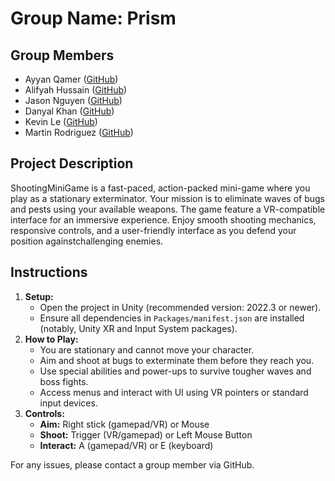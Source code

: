 # Group Name: Prism

## Group Members
- Ayyan Qamer ([GitHub](https://github.com/ayyan67))
- Alifyah Hussain ([GitHub](https://github.com/alifyah-m))
- Jason Nguyen ([GitHub](https://github.com/JasonNguyen47))
- Danyal Khan ([GitHub](https://github.com/DanyalKhan21))
- Kevin Le ([GitHub](https://github.com/keb-web))
- Martin Rodriguez ([GitHub](https://github.com/mprojr))

## Project Description
ShootingMiniGame is a fast-paced, action-packed mini-game where you play as a stationary exterminator. Your mission is to eliminate waves of bugs and pests using your available weapons. The game feature a VR-compatible interface for an immersive experience. Enjoy smooth shooting mechanics, responsive controls, and a user-friendly interface as you defend your position againstchallenging enemies.

## Instructions
1. **Setup:**
   - Open the project in Unity (recommended version: 2022.3 or newer).
   - Ensure all dependencies in `Packages/manifest.json` are installed (notably, Unity XR and Input System packages).
2. **How to Play:**
   - You are stationary and cannot move your character.
   - Aim and shoot at bugs to exterminate them before they reach you.
   - Use special abilities and power-ups to survive tougher waves and boss fights.
   - Access menus and interact with UI using VR pointers or standard input devices.
3. **Controls:**
   - **Aim:** Right stick (gamepad/VR) or Mouse
   - **Shoot:** Trigger (VR/gamepad) or Left Mouse Button
   - **Interact:** A (gamepad/VR) or E (keyboard)


For any issues, please contact a group member via GitHub.
